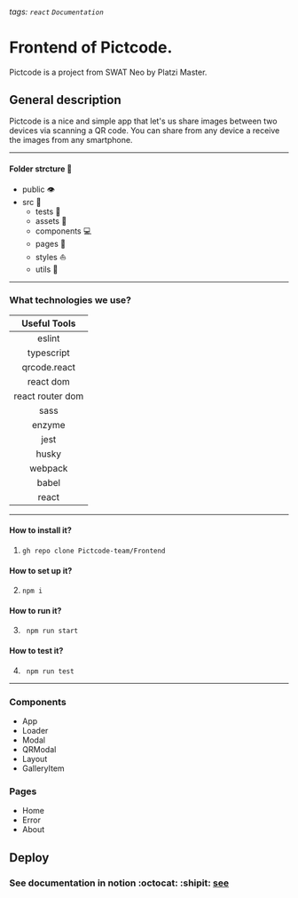 ###### tags: `react` `Documentation`
# Frontend of Pictcode.
Pictcode is a project from SWAT Neo by Platzi Master.

## General description
Pictcode is a nice and simple app that let's us share images between two devices via scanning a QR code. You can share from any device a receive the images from any smartphone.

---
#### Folder strcture :construction: 
- public :eye: 
- src :file_folder: 
  - tests :arrows_counterclockwise: 
  - assets :baggage_claim: 
  - components :computer: 
  - pages :page_facing_up: 
  - styles :sailboat: 
  - utils :100: 
--- 
### What technologies we use?


|   Useful Tools   |
|:----------------:|
|      eslint      |
|    typescript    |
|   qrcode.react   |
|    react dom     |
| react router dom |
|       sass       |
|      enzyme      |
|       jest       |
|      husky       |
|     webpack      |
|      babel       |
|      react       |

--- 
#### How to install it?
1. ``` gh repo clone Pictcode-team/Frontend ```
#### How to set up it?
2. ``` npm i ```
#### How to run it?
3. ``` npm run start```
#### How to test it?
4. ``` npm run test```

--- 
### Components
- App
- Loader
- Modal
- QRModal
- Layout
- GalleryItem


### Pages
- Home
- Error
- About

## Deploy 


### See documentation in notion :octocat: :shipit: [see](https://www.notion.so/Pictcode-c3f90b45e73946d1854f379c3da2bfeb) 
